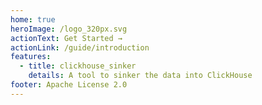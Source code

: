 ```yaml
---
home: true
heroImage: /logo_320px.svg
actionText: Get Started →
actionLink: /guide/introduction
features:
  - title: clickhouse_sinker
    details: A tool to sinker the data into ClickHouse
footer: Apache License 2.0
---
```

